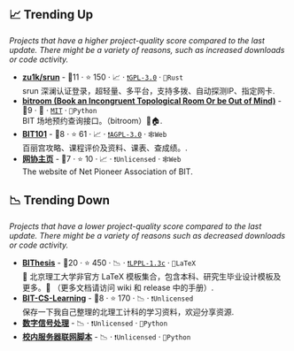 ## 📈 Trending Up

_Projects that have a higher project-quality score compared to the last update. There might be a variety of reasons, such as increased downloads or code activity._

- <b><a href="https://github.com/zu1k/srun">zu1k/srun</a></b>  - 🥈11 ·  ⭐ 150 · 📈 · <code><a href="http://bit.ly/2M0xdwT">❗️GPL-3.0</a></code> · <code>🦀Rust</code><br>srun 深澜认证登录，超轻量、多平台，支持多拨、自动探测IP、指定网卡.
- <b><a href="https://github.com/YDX-2147483647/bitroom">bitroom (Book an Incongruent Topological Room Or be Out of Mind)</a></b>  - 🥇9 · 🐣 · <code><a href="http://bit.ly/34MBwT8">MIT</a></code> · <code>🐍Python</code><br>BIT 场地预约查询接口。（bitroom）🚩🏠.
- <b><a href="https://bit101.cn">BIT101</a></b>  - 🥈8 ·  ⭐ 61 · 📈 · <code><a href="http://bit.ly/3pwmjO5">❗️AGPL-3.0</a></code> · <code>🕸️Web</code><br>百丽宫攻略、课程评价及资料、课表、查成绩。.
- <b><a href="https://www.bitnp.net/">网协主页</a></b>  - 🥇7 ·  ⭐ 10 · 📈 · <code>❗Unlicensed</code> · <code>🕸️Web</code><br>The website of Net Pioneer Association of BIT.

## 📉 Trending Down

_Projects that have a lower project-quality score compared to the last update. There might be a variety of reasons such as decreased downloads or code activity._

- <b><a href="https://bithesis.bitnp.net">BIThesis</a></b>  - 🥇20 ·  ⭐ 450 · 📉 · <code><a href="https://tldrlegal.com/search?q=LPPL-1.3c">❗️LPPL-1.3c</a></code> · <code>📜LaTeX</code><br>📖 北京理工大学非官方 LaTeX 模板集合，包含本科、研究生毕业设计模板及更多。🎉 （更多文档请访问 wiki 和 release 中的手册）.
- <b><a href="https://github.com/songshangru/BIT-CS-Learning">BIT-CS-Learning</a></b>  - 🥇8 ·  ⭐ 170 · 📉 · <code>❗Unlicensed</code><br>保存一下我自己整理的北理工计科的学习资料，欢迎分享资源.
- <b><a href="{}">数字信号处理</a></b>  - 📉 · <code>❗Unlicensed</code> · <code>🐍Python</code><br>
- <b><a href="{}">校内服务器联网脚本</a></b>  - 📉 · <code>❗Unlicensed</code> · <code>🐍Python</code><br>

